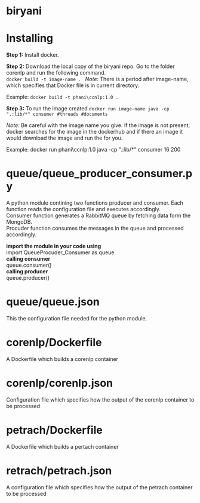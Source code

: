 # biryani

<h1> Installing </h1>

<b>Step 1:</b> 
  Install docker.

<b>Step 2:</b>
  Download the local copy of the biryani repo.
  Go to the folder corenlp and run the following command.
  <br>
  ```docker build -t image-name . ```
  <i>Note:</i> There is a period after image-name, which specifies that Docker file is in current directory. 
  
  Example: ``` docker build -t phani\ccnlp:1.0 . ```
  
<b>Step 3:</b>
  To run the image created
  ```docker run image-name java -cp ".:lib/*" consumer #threads #documents ```
  
  <i>Note:</i> Be careful with the image name you give. If the image is not present, docker searches for the image in the dockerhub and if there an image it would download the image and run the for you.
  
  Example: docker run phani\ccnlp:1.0 java -cp ".:lib/*" consumer 16 200

# queue/queue_producer_consumer.py
A python module contining two functions producer and consumer. Each function reads the configuration file and executes accordingly.  
Consumer function generates a RabbitMQ queue by fetching data form the MongoDB.  
Procuder function consumes the messages in the queue and processed accordingly.  
  
<b>import the module in your code using</b>   
import QueueProcuder_Consumer as queue  
<b>calling consumer</b>   
queue.consumer()    
<b>calling producer</b>    
queue.producer()    

# queue/queue.json

This the configuration file needed for the python module.

# corenlp/Dockerfile

A Dockerfile which builds a corenlp container

# corenlp/corenlp.json

Configuration file which specifies how the output of the corenlp container to be processed

# petrach/Dockerfile

A Dockerfile which builds a pertach container

# retrach/petrach.json

A configuration file which specifies how the output of the petrach container to be processed
